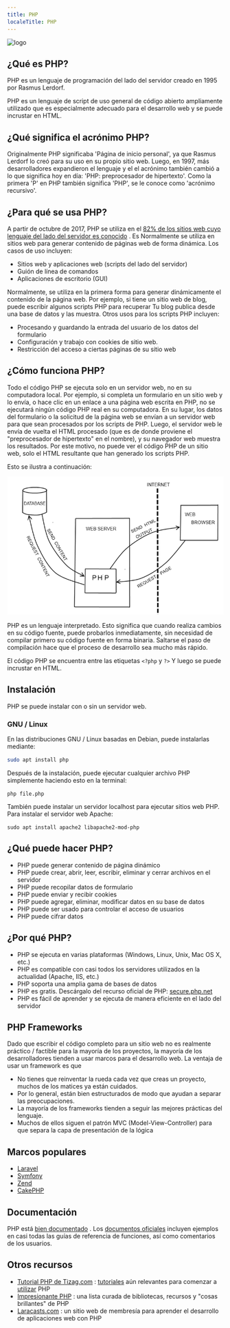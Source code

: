 ```yaml
---
title: PHP
localeTitle: PHP
---
```

![logo](https://upload.wikimedia.org/wikipedia/commons/thumb/2/27/PHP-logo.svg/150px-PHP-logo.svg.png "Logotipo de PHP")

## ¿Qué es PHP?

PHP es un lenguaje de programación del lado del servidor creado en 1995 por Rasmus Lerdorf.

PHP es un lenguaje de script de uso general de código abierto ampliamente utilizado que es especialmente adecuado para el desarrollo web y se puede incrustar en HTML.

## ¿Qué significa el acrónimo PHP?

Originalmente PHP significaba 'Página de inicio personal', ya que Rasmus Lerdorf lo creó para su uso en su propio sitio web. Luego, en 1997, más desarrolladores expandieron el lenguaje y el el acrónimo también cambió a lo que significa hoy en día: 'PHP: preprocesador de hipertexto'. Como la primera 'P' en PHP también significa 'PHP', se le conoce como 'acrónimo recursivo'.

## ¿Para qué se usa PHP?

A partir de octubre de 2017, PHP se utiliza en el [82% de los sitios web cuyo lenguaje del lado del servidor es conocido](https://w3techs.com/technologies/overview/programming_language/all) . Es Normalmente se utiliza en sitios web para generar contenido de páginas web de forma dinámica. Los casos de uso incluyen:

*   Sitios web y aplicaciones web (scripts del lado del servidor)
*   Guión de línea de comandos
*   Aplicaciones de escritorio (GUI)

Normalmente, se utiliza en la primera forma para generar dinámicamente el contenido de la página web. Por ejemplo, si tiene un sitio web de blog, puede escribir algunos scripts PHP para recuperar Tu blog publica desde una base de datos y las muestra. Otros usos para los scripts PHP incluyen:

*   Procesando y guardando la entrada del usuario de los datos del formulario
*   Configuración y trabajo con cookies de sitio web.
*   Restricción del acceso a ciertas páginas de su sitio web

## ¿Cómo funciona PHP?

Todo el código PHP se ejecuta solo en un servidor web, no en su computadora local. Por ejemplo, si completa un formulario en un sitio web y lo envía, o hace clic en un enlace a una página web escrita en PHP, no se ejecutará ningún código PHP real en su computadora. En su lugar, los datos del formulario o la solicitud de la página web se envían a un servidor web para que sean procesados ​​por los scripts de PHP. Luego, el servidor web le envía de vuelta el HTML procesado (que es de donde proviene el "preprocesador de hipertexto" en el nombre), y su navegador web muestra los resultados. Por este motivo, no puede ver el código PHP de un sitio web, solo el HTML resultante que han generado los scripts PHP.

Esto se ilustra a continuación:

![Modelo de servidor PHP](https://github.com/xeroxism/myImages/blob/master/FCC_guides/PHP-server-model.png?raw=true)

PHP es un lenguaje interpretado. Esto significa que cuando realiza cambios en su código fuente, puede probarlos inmediatamente, sin necesidad de compilar primero su código fuente en forma binaria. Saltarse el paso de compilación hace que el proceso de desarrollo sea mucho más rápido.

El código PHP se encuentra entre las etiquetas `<?php` y `?>` Y luego se puede incrustar en HTML.

## Instalación

PHP se puede instalar con o sin un servidor web.

### GNU / Linux

En las distribuciones GNU / Linux basadas en Debian, puede instalarlas mediante:

```bash
sudo apt install php 
```

Después de la instalación, puede ejecutar cualquier archivo PHP simplemente haciendo esto en la terminal:
```
php file.php 
```

También puede instalar un servidor localhost para ejecutar sitios web PHP. Para instalar el servidor web Apache:
```
sudo apt install apache2 libapache2-mod-php 
```

## ¿Qué puede hacer PHP?

*   PHP puede generar contenido de página dinámico
*   PHP puede crear, abrir, leer, escribir, eliminar y cerrar archivos en el servidor
*   PHP puede recopilar datos de formulario
*   PHP puede enviar y recibir cookies
*   PHP puede agregar, eliminar, modificar datos en su base de datos
*   PHP puede ser usado para controlar el acceso de usuarios
*   PHP puede cifrar datos

## ¿Por qué PHP?

*   PHP se ejecuta en varias plataformas (Windows, Linux, Unix, Mac OS X, etc.)
*   PHP es compatible con casi todos los servidores utilizados en la actualidad (Apache, IIS, etc.)
*   PHP soporta una amplia gama de bases de datos
*   PHP es gratis. Descárgalo del recurso oficial de PHP: [secure.php.net](https://secure.php.net/)
*   PHP es fácil de aprender y se ejecuta de manera eficiente en el lado del servidor

## PHP Frameworks

Dado que escribir el código completo para un sitio web no es realmente práctico / factible para la mayoría de los proyectos, la mayoría de los desarrolladores tienden a usar marcos para el desarrollo web. La ventaja de usar un framework es que

*   No tienes que reinventar la rueda cada vez que creas un proyecto, muchos de los matices ya están cuidados.
*   Por lo general, están bien estructurados de modo que ayudan a separar las preocupaciones.
*   La mayoría de los frameworks tienden a seguir las mejores prácticas del lenguaje.
*   Muchos de ellos siguen el patrón MVC (Model-View-Controller) para que separa la capa de presentación de la lógica

## Marcos populares

*   [Laravel](https://laravel.com/)
*   [Symfony](https://symfony.com/)
*   [Zend](http://www.zend.com/)
*   [CakePHP](https://cakephp.org/)

## Documentación

PHP está [bien documentado](http://php.net/docs.php) . Los [documentos oficiales](http://php.net/manual/en/) incluyen ejemplos en casi todas las guías de referencia de funciones, así como comentarios de los usuarios.

## Otros recursos

*   [Tutorial PHP de Tizag.com](http://www.tizag.com/phpT/) : [tutoriales](http://www.tizag.com/phpT/) aún relevantes para comenzar a [utilizar](http://www.tizag.com/phpT/) PHP
*   [Impresionante PHP](https://github.com/ziadoz/awesome-php) : una lista curada de bibliotecas, recursos y "cosas brillantes" de PHP
*   [Laracasts.com](https://laracasts.com/) : un sitio web de membresía para aprender el desarrollo de aplicaciones web con PHP